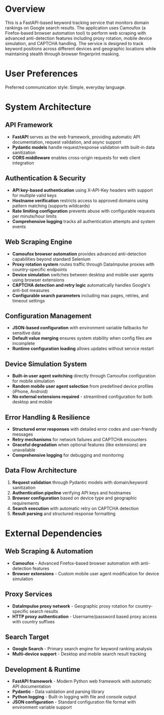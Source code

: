 # Overview

This is a FastAPI-based keyword tracking service that monitors domain rankings on Google search results. The application uses Camoufox (a Firefox-based browser automation tool) to perform web scraping with advanced anti-detection features including proxy rotation, mobile device simulation, and CAPTCHA handling. The service is designed to track keyword positions across different devices and geographic locations while maintaining stealth through browser fingerprint masking.

# User Preferences

Preferred communication style: Simple, everyday language.

# System Architecture

## API Framework
- **FastAPI** serves as the web framework, providing automatic API documentation, request validation, and async support
- **Pydantic models** handle request/response validation with built-in data sanitization
- **CORS middleware** enables cross-origin requests for web client integration

## Authentication & Security
- **API key-based authentication** using X-API-Key headers with support for multiple valid keys
- **Hostname verification** restricts access to approved domains using pattern matching (supports wildcards)
- **Rate limiting configuration** prevents abuse with configurable requests per minute/hour limits
- **Comprehensive logging** tracks all authentication attempts and system events

## Web Scraping Engine
- **Camoufox browser automation** provides advanced anti-detection capabilities beyond standard Selenium
- **Proxy rotation system** routes traffic through DataImpulse proxies with country-specific endpoints
- **Device simulation** switches between desktop and mobile user agents using browser extensions
- **CAPTCHA detection and retry logic** automatically handles Google's anti-bot measures
- **Configurable search parameters** including max pages, retries, and timeout settings

## Configuration Management
- **JSON-based configuration** with environment variable fallbacks for sensitive data
- **Default value merging** ensures system stability when config files are incomplete
- **Runtime configuration loading** allows updates without service restart

## Device Simulation System
- **Built-in user agent switching** directly through Camoufox configuration for mobile simulation
- **Random mobile user agent selection** from predefined device profiles (iPhone, Android)
- **No external extensions required** - streamlined configuration for both desktop and mobile

## Error Handling & Resilience
- **Structured error responses** with detailed error codes and user-friendly messages
- **Retry mechanisms** for network failures and CAPTCHA encounters
- **Graceful degradation** when optional features (like extensions) are unavailable
- **Comprehensive logging** for debugging and monitoring

## Data Flow Architecture
1. **Request validation** through Pydantic models with domain/keyword sanitization
2. **Authentication pipeline** verifying API keys and hostnames
3. **Browser configuration** based on device type and geographic requirements
4. **Search execution** with automatic retry on CAPTCHA detection
5. **Result parsing** and structured response formatting

# External Dependencies

## Web Scraping & Automation
- **Camoufox** - Advanced Firefox-based browser automation with anti-detection features
- **Browser extensions** - Custom mobile user agent modification for device simulation

## Proxy Services
- **DataImpulse proxy network** - Geographic proxy rotation for country-specific search results
- **HTTP proxy authentication** - Username/password based proxy access with country suffixes

## Search Target
- **Google Search** - Primary search engine for keyword ranking analysis
- **Multi-device support** - Desktop and mobile search result tracking

## Development & Runtime
- **FastAPI framework** - Modern Python web framework with automatic API documentation
- **Pydantic** - Data validation and parsing library
- **Python logging** - Built-in logging with file and console output
- **JSON configuration** - Standard configuration file format with environment variable support